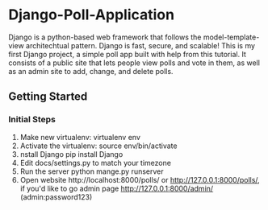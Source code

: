 # Django-Poll-Application
Django is a python-based web framework that follows the model-template-view architechtual pattern. Django is fast, secure, and scalable! This is my first Django project, a simple poll app built with help from this tutorial. It consists of a public site that lets people view polls and vote in them, as well as an admin site to add, change, and delete polls.

## Getting Started
### Initial Steps

1. Make new virtualenv: virtualenv env
2. Activate the virtualenv: source env/bin/activate
3. nstall Django pip install Django
4. Edit docs/settings.py to match your timezone
5. Run the server python mange.py runserver
6. Open website http://localhost:8000/polls/ or http://127.0.0.1:8000/polls/, 
if you'd like to go admin page http://127.0.0.1:8000/admin/ (admin:password123)
